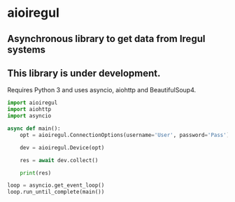 # aioiregul

## Asynchronous library to get data from Iregul systems

## This library is under development.

Requires Python 3 and uses asyncio, aiohttp and BeautifulSoup4.

```python
import aioiregul 
import aiohttp
import asyncio

async def main():
    opt = aioiregul.ConnectionOptions(username='User', password='Pass')

    dev = aioiregul.Device(opt)

    res = await dev.collect()

    print(res)

loop = asyncio.get_event_loop()
loop.run_until_complete(main())
```
